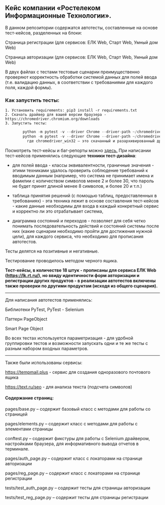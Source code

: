 ## Кейс компании «Ростелеком Информационные Технологии».

В данном репозитории содержатся автотесты, составленные на основе тест-кейсов, разделенных на блоки:

Страница регистрации (для сервисов: ЕЛК Web, Старт Web, Умный дом Web)

Страница авторизации (для сервисов: ЕЛК Web, Старт Web, Умный дом Web)

В двух файлах с тестами тестовые сценарии преимущественно проверяют корректность обработки системой данных для полей ввода (т.е. валидацию данных, в соответствии с требованиями для каждого поля, каждой формы).

### Как запустить тесты:  
    1. Установить requirements: pip3 install -r requirements.txt
    2. Скачать драйвер для вашей версии браузера - https://chromedriver.chromium.org/downloads
    3. Запустить тесты: 
```python
        python -m pytest -v --driver Chrome --driver-path ~/chromedriver_win32 tests\test_reg_page.py
        python -m pytest -v --driver Chrome --driver-path ~/chromedriver_win32 tests\test_auth_page.py
          где chromedriver_win32 – это скачанный и разархивированный драйвер из пункта 2 
```

Посмотреть тест-кейсы и баг-репорты можно [здесь.](https://docs.google.com/spreadsheets/d/1BzwhFEI9Acc5dpWIQkqgIEFzzFJUKKtOTox2bNxewhM/edit?usp=sharing)
При написании тест-кейсов применялись следующие **техники тест-дизайна**: 

- для полей ввода - классы эквивалентности, граничные значения - этими техниками удалось проверить соблюдение требований к вводимым данным (например, что система не принимает имена и фамилии с количеством символов менее 2 и более 30, что пароль не будет принят длиной менее 8 символов, и более 20 и т.п.)

- таблица принятия решений (с помощью таблиц, предоставленных в требованиях) - эта техника лежит в основе составления тест-кейсов - какие данные необходимы для входа в каждый конкретный сервис и корректно ли это отрабатывает система, 

- диаграмма состояний и переходов - позволяет для себя четко понимать последовательность действий и состояний системы после них (какие сценарии необходимо пройти для достижения нужной цели), для каждого сервиса, что необходимо для прописания автотестов.

Тесты делятся на позитивные и негативные.

Тестирование проводилось методом черного ящика.

**Тест-кейсы, в количестве 18 штук - прописаны для сервиса ЕЛК Web (https://lk.rt.ru/), но ввиду идентичности форм авторизации и регистрации других продуктов - 
в реализации автотестов включены также проверки по другими продуктам (исходя из общего сценария).**
_______________________________________
Для написания автотестов применялись:

Библиотеки PyTest, PyTest - Selenium

Паттерн PageObject

Smart Page Object

Во всех тестах используется параметризация - для удобной группировки тестов и возможности запускать одни и те же тесты с разным набором входных параметров.
_____________________________________________________________

Также были использованы сервисы:

https://tempmail.plus - сервис для создания одноразового почтового ящика

https://text.ru/seo - для анализа текста (подсчета символов)

#### Содержание страниц:
pages/base.py – содержит базовый класс с методами для работы со страницей 

pages/elements.py – содержит класс с методами для работы с элементами страницы

conftest.py – содержит фикстуры для работы с Selenium драйвером, настройками браузера, для информативного вывода отчетов в терминале.

pages/auth_page.py – содержит класс с локаторами на странице авторизации

pages/reg_page.py – содержит класс с локаторами на странице регистрации

tests/test_auth_page.py – содержит тесты для страницы авторизации

tests/test_reg_page.py – содержит тесты для страницы регистрации
